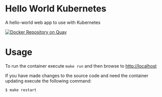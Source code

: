 # Hello World Kubernetes

A hello-world web app to use with Kubernetes

[![Docker Repository on Quay](https://quay.io/repository/swade1987/hello-world/status "Docker Repository on Quay")](https://quay.io/repository/swade1987/hello-world)

# Usage

To run the container execute `make run` and then browse to [http://localhost](http://localhost)

If you have made changes to the source code and need the container updating execute the following command:

```
$ make restart
```